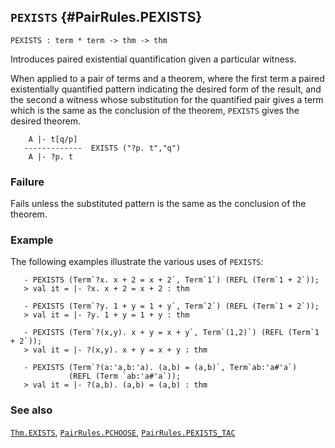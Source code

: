 ## `PEXISTS` {#PairRules.PEXISTS}


```
PEXISTS : term * term -> thm -> thm
```



Introduces paired existential quantification given a particular witness.


When applied to a pair of terms and a theorem, where the first term a paired
existentially quantified pattern indicating the desired form of the result,
and the second a witness whose substitution for the quantified pair gives a
term which is the same as the conclusion of the theorem,
`PEXISTS` gives the desired theorem.
    
        A |- t[q/p]
       -------------  EXISTS ("?p. t","q")
        A |- ?p. t
    



### Failure

Fails unless the substituted pattern is the same as the conclusion of the
theorem.

### Example

The following examples illustrate the various uses of `PEXISTS`:
    
       - PEXISTS (Term`?x. x + 2 = x + 2`, Term`1`) (REFL (Term`1 + 2`));
       > val it = |- ?x. x + 2 = x + 2 : thm
    
       - PEXISTS (Term`?y. 1 + y = 1 + y`, Term`2`) (REFL (Term`1 + 2`));
       > val it = |- ?y. 1 + y = 1 + y : thm
    
       - PEXISTS (Term`?(x,y). x + y = x + y`, Term`(1,2)`) (REFL (Term`1 + 2`));
       > val it = |- ?(x,y). x + y = x + y : thm
    
       - PEXISTS (Term`?(a:'a,b:'a). (a,b) = (a,b)`, Term`ab:'a#'a`)
                 (REFL (Term `ab:'a#'a`));
       > val it = |- ?(a,b). (a,b) = (a,b) : thm
    



### See also

[`Thm.EXISTS`](#Thm.EXISTS), [`PairRules.PCHOOSE`](#PairRules.PCHOOSE), [`PairRules.PEXISTS_TAC`](#PairRules.PEXISTS_TAC)

